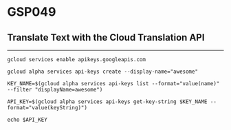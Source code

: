 # GSP049
## Translate Text with the Cloud Translation API

---

```
gcloud services enable apikeys.googleapis.com

gcloud alpha services api-keys create --display-name="awesome"

KEY_NAME=$(gcloud alpha services api-keys list --format="value(name)" --filter "displayName=awesome")

API_KEY=$(gcloud alpha services api-keys get-key-string $KEY_NAME --format="value(keyString)")

echo $API_KEY
```
